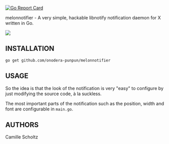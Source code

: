 [![Go Report Card](https://goreportcard.com/badge/github.com/onodera-punpun/melonnotifier)](https://goreportcard.com/report/github.com/onodera-punpun/melonnotifier)

melonnotifier - A very simple, hackable libnotify notification daemon for X
written in Go.

![](https://punpun.xyz/d1VS.png)


## INSTALLATION

`go get github.com/onodera-punpun/melonnotifier`


## USAGE

So the idea is that the look of the notification is very "easy" to configure by
just modifying the source code, à la suckless.

The most important parts of the notification such as the position, width and
font are configurable in `main.go`.


## AUTHORS

Camille Scholtz
